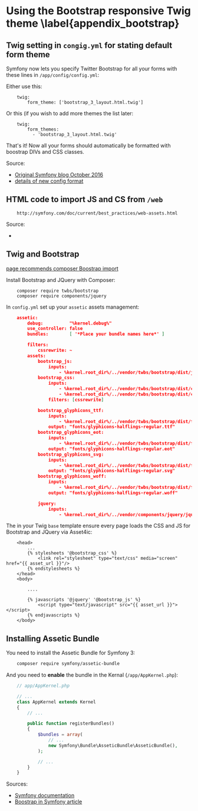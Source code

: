 

# Using the Bootstrap responsive Twig theme \label{appendix_bootstrap}

## Twig setting in `congig.yml` for stating default form theme

Symfony now lets you specify Twitter Bootstrap for all your forms with these lines in `/app/config/config.yml`:

Either use this:
```
    twig:
        form_theme: ['bootstrap_3_layout.html.twig']
```

Or this (if you wish to add more themes the list later:
```
    twig:
        form_themes:
          - 'bootstrap_3_layout.html.twig'
```

That's it! Now all  your forms should automatically be formatted with boostrap DIVs and CSS classes.

Source:

- [Original Symfony blog October 2016](http://symfony.com/blog/new-in-symfony-2-6-bootstrap-form-theme)
- [details of new config format ](https://stackoverflow.com/questions/38012156/bootstrap-form-theme-in-symfony-3-1)


## HTML code to import JS and CS from `/web`

```
    http://symfony.com/doc/current/best_practices/web-assets.html
```

Source:

- [](http://symfony.com/doc/current/best_practices/web-assets.html)

## Twig and Bootstrap

[page recommends composer Boostrap import](https://stackoverflow.com/questions/36453039/what-is-the-correct-way-to-add-bootstrap-to-a-symfony-app)

Install Bootstrap and JQuery with Composer:

```
    composer require twbs/bootstrap
    composer require components/jquery
```

In `config.yml` set up your `assetic` assets management:

```json
    assetic:
        debug:          "%kernel.debug%"
        use_controller: false
        bundles:        [ '*Place your bundle names here*' ]

        filters:
            cssrewrite: ~
        assets:
            bootstrap_js:
                inputs:
                    - %kernel.root_dir%/../vendor/twbs/bootstrap/dist/js/bootstrap.js
            bootstrap_css:
                inputs:
                    - %kernel.root_dir%/../vendor/twbs/bootstrap/dist/css/bootstrap.css
                    - %kernel.root_dir%/../vendor/twbs/bootstrap/dist/css/bootstrap-theme.css
                filters: [cssrewrite]

            bootstrap_glyphicons_ttf:
                inputs:
                    - %kernel.root_dir%/../vendor/twbs/bootstrap/dist/fonts/glyphicons-halflings-regular.ttf
                output: "fonts/glyphicons-halflings-regular.ttf"
            bootstrap_glyphicons_eot:
                inputs:
                    - %kernel.root_dir%/../vendor/twbs/bootstrap/dist/fonts/glyphicons-halflings-regular.eot
                output: "fonts/glyphicons-halflings-regular.eot"
            bootstrap_glyphicons_svg:
                inputs:
                    - %kernel.root_dir%/../vendor/twbs/bootstrap/dist/fonts/glyphicons-halflings-regular.svg
                output: "fonts/glyphicons-halflings-regular.svg"
            bootstrap_glyphicons_woff:
                inputs:
                    - %kernel.root_dir%/../vendor/twbs/bootstrap/dist/fonts/glyphicons-halflings-regular.woff
                output: "fonts/glyphicons-halflings-regular.woff"

            jquery:
                inputs:
                    - %kernel.root_dir%/../vendor/components/jquery/jquery.js
```

The in your Twig `base` template ensure every page loads the CSS and JS for Bootstrap and JQuery via Asset4ic:

```
    <head>
        ...
        {% stylesheets '@bootstrap_css' %}
            <link rel="stylesheet" type="text/css" media="screen" href="{{ asset_url }}"/>
        {% endstylesheets %}
    </head>
    <body>

        ....

        {% javascripts '@jquery' '@bootstrap_js' %}
            <script type="text/javascript" src="{{ asset_url }}"></script>
        {% endjavascripts %}
    </body>
```


## Installing Assetic Bundle

You need to install the Assetic Bundle for Symfony 3:


```bash
    composer require symfony/assetic-bundle
```

And you need to **enable** the bundle in the Kernal (`/app/AppKernel.php`):

```php
    // app/AppKernel.php

    // ...
    class AppKernel extends Kernel
    {
        // ...

        public function registerBundles()
        {
            $bundles = array(
                // ...
                new Symfony\Bundle\AsseticBundle\AsseticBundle(),
            );

            // ...
        }
    }
```

Sources:

- [Symfony documentation](http://symfony.com/doc/current/assetic/asset_management.html)
- [Boostrap in Symfony article](https://coderwall.com/p/cx1ztw/bootstrap-3-in-symfony-2-with-composer-and-no-extra-bundles)
